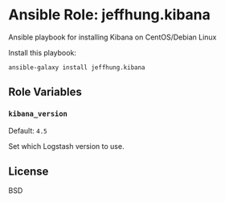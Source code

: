 # Ansible Role: jeffhung.kibana

Ansible playbook for installing Kibana on CentOS/Debian Linux

Install this playbook:

	ansible-galaxy install jeffhung.kibana


## Role Variables

### `kibana_version`

Default: `4.5`

Set which Logstash version to use.


## License

BSD

